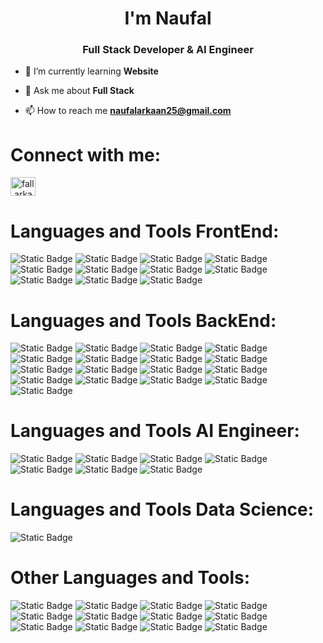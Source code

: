 <h1 align="center">I'm Naufal</h1>
<h3 align="center">Full Stack Developer & AI Engineer</h3>

- 🌱 I’m currently learning **Website**

- 💬 Ask me about **Full Stack**

- 📫 How to reach me **naufalarkaan25@gmail.com**

# Connect with me:
<p align="left">
<a href="https://instagram.com/fall.arkaan" target="blank"><img align="center" src="https://raw.githubusercontent.com/rahuldkjain/github-profile-readme-generator/master/src/images/icons/Social/instagram.svg" alt="fall.arkaan" height="30" width="40" /></a>
</p>

# Languages and Tools FrontEnd:
![Static Badge](https://img.shields.io/badge/HTML5-orange?style=for-the-badge&logo=html5&labelColor=black)
![Static Badge](https://img.shields.io/badge/CSS3-blue?style=for-the-badge&logo=css3&labelColor=black)
![Static Badge](https://img.shields.io/badge/BOOTSTARP-purple?style=for-the-badge&logo=bootstrap&labelColor=black)
![Static Badge](https://img.shields.io/badge/FIGMA-yellow?style=for-the-badge&logo=figma&labelColor=black)
![Static Badge](https://img.shields.io/badge/JAVASCRIPT-yellow?style=for-the-badge&logo=javascript&labelColor=black)
![Static Badge](https://img.shields.io/badge/VUEJS-green?style=for-the-badge&logo=vue.js&labelColor=black)
![Static Badge](https://img.shields.io/badge/NUXTJS-green?style=for-the-badge&logo=nuxt.js&labelColor=black)
![Static Badge](https://img.shields.io/badge/NETLIFY-green?style=for-the-badge&logo=netlify&labelColor=black)
![Static Badge](https://img.shields.io/badge/REACTJS-blue?style=for-the-badge&logo=react&labelColor=black)
![Static Badge](https://img.shields.io/badge/NEXTJS-white?style=for-the-badge&logo=next.js&labelColor=black)
![Static Badge](https://img.shields.io/badge/TAILWIND%20CSS-blue?style=for-the-badge&logo=tailwindcss&labelColor=black)



# Languages and Tools BackEnd:
![Static Badge](https://img.shields.io/badge/FIREBASE-yellow?style=for-the-badge&logo=firebase&labelColor=black)
![Static Badge](https://img.shields.io/badge/GIT-orange?style=for-the-badge&logo=git&labelColor=black)
![Static Badge](https://img.shields.io/badge/POSTMAN-orange?style=for-the-badge&logo=postman&labelColor=black)
![Static Badge](https://img.shields.io/badge/PHP-blue?style=for-the-badge&logo=php&labelColor=black)
![Static Badge](https://img.shields.io/badge/LARAVEL-red?style=for-the-badge&logo=laravel&labelColor=black)
![Static Badge](https://img.shields.io/badge/LARAGON-blue?style=for-the-badge&logo=laragon&labelColor=black)
![Static Badge](https://img.shields.io/badge/VERCEL-grey?style=for-the-badge&logo=vercel&labelColor=black)
![Static Badge](https://img.shields.io/badge/MYSQL-blue?style=for-the-badge&logo=MYSQL&labelColor=black)
![Static Badge](https://img.shields.io/badge/NODE.JS-green?style=for-the-badge&logo=node.js&labelColor=black)
![Static Badge](https://img.shields.io/badge/PHP%20MY%20ADMIN%20-yellow?style=for-the-badge&logo=phpmyadmin&labelColor=black)
![Static Badge](https://img.shields.io/badge/COMPOSER%20-gray?style=for-the-badge&logo=composer&labelColor=black)
![Static Badge](https://img.shields.io/badge/NPM-red?style=for-the-badge&logo=npm&labelColor=black)
![Static Badge](https://img.shields.io/badge/HAPI-grey?style=for-the-badge&logo=hapi&label=hapi.js%20framework&labelColor=black)
![Static Badge](https://img.shields.io/badge/NODEMON-green?style=for-the-badge&logo=nodemon&labelColor=black)
![Static Badge](https://img.shields.io/badge/ESLint-purple?style=for-the-badge&logo=eslint&labelColor=black)
![Static Badge](https://img.shields.io/badge/aws.cloud-orange?style=for-the-badge&logo=amazon&labelColor=black)
![Static Badge](https://img.shields.io/badge/GO-blue?style=for-the-badge&logo=go&labelColor=black)



# Languages and Tools AI Engineer:
![Static Badge](https://img.shields.io/badge/python-blue?style=for-the-badge&logo=python&labelColor=black)
![Static Badge](https://img.shields.io/badge/OPENCV-purple?style=for-the-badge&logo=opencv&labelColor=black)
![Static Badge](https://img.shields.io/badge/numpy-blue?style=for-the-badge&logo=numpy&labelColor=black)
![Static Badge](https://img.shields.io/badge/jupyter-orange?style=for-the-badge&logo=jupyter&labelColor=black)
![Static Badge](https://img.shields.io/badge/caffe%20Deep%20Learning%20-red?style=for-the-badge&label=Caffe&labelColor=black)
![Static Badge](https://img.shields.io/badge/Tensorflow-orange?style=for-the-badge&logo=Tensorflow&labelColor=black)
![Static Badge](https://img.shields.io/badge/Keras-red?style=for-the-badge&logo=Keras&labelColor=black)



# Languages and Tools Data Science:
![Static Badge](https://img.shields.io/badge/Anaconda-green?style=for-the-badge&logo=anaconda&labelColor=black)




# Other Languages and Tools:
![Static Badge](https://img.shields.io/badge/GITHUB-grey?style=for-the-badge&logo=github&labelColor=black)
![Static Badge](https://img.shields.io/badge/VSCODE-blue?style=for-the-badge&logo=visualstudiocode&labelColor=black)
![Static Badge](https://img.shields.io/badge/WINDOWS-blue?style=for-the-badge&logo=windows&labelColor=black)
![Static Badge](https://img.shields.io/badge/C%2B%2B-blue?style=for-the-badge&logo=C%2B%2B&labelColor=black)
![Static Badge](https://img.shields.io/badge/CANVA-blue?style=for-the-badge&logo=canva&labelColor=black)
![Static Badge](https://img.shields.io/badge/Linux-yellow?style=for-the-badge&logo=Linux&labelColor=black)
![Static Badge](https://img.shields.io/badge/Kali%20Linux-blue?style=for-the-badge&logo=kali%20linux&labelColor=black)
![Static Badge](https://img.shields.io/badge/ubuntu-orange?style=for-the-badge&logo=ubuntu&labelColor=black)
![Static Badge](https://img.shields.io/badge/Code%20Blocks-green?style=for-the-badge&logo=CodeBlocks&labelColor=black)
![Static Badge](https://img.shields.io/badge/C-blue?style=for-the-badge&logo=C&labelColor=black)
![Static Badge](https://img.shields.io/badge/NOTION-grey?style=for-the-badge&logo=notion&labelColor=black)
![Static Badge](https://img.shields.io/badge/Java%20Language-red?style=for-the-badge&label=Java&labelColor=black)












